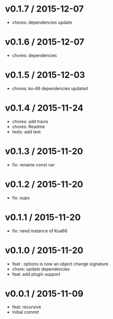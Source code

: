 
v0.1.7 / 2015-12-07
===================

  * chores: dependencies update

v0.1.6 / 2015-12-07
===================

  * chores: dependencies

v0.1.5 / 2015-12-03
===================

  * chores: ko-66 dependencies updated

v0.1.4 / 2015-11-24
===================

  * chores: add travis
  * chores: Readme
  * tests: add test

v0.1.3 / 2015-11-20
===================

  * fix: rename const var

v0.1.2 / 2015-11-20
===================

  * fix: oups

v0.1.1 / 2015-11-20
===================

  * fix: need instance of Koa66

v0.1.0 / 2015-11-20
===================

  * feat : options is now an object change signature
  * chore: update dependencies
  * feat: add plugin support

v0.0.1 / 2015-11-09
===================
  * feat: recursive
  * Initial commit



